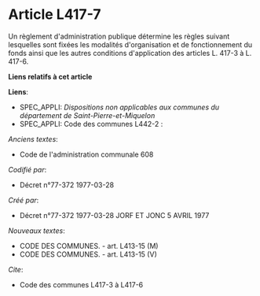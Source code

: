 # Article L417-7

Un règlement d'administration publique détermine les règles suivant lesquelles sont fixées les modalités d'organisation et de
fonctionnement du fonds ainsi que les autres conditions d'application des articles L. 417-3 à L. 417-6.

**Liens relatifs à cet article**

**Liens**:

  - SPEC_APPLI: *Dispositions non applicables aux communes du département de Saint-Pierre-et-Miquelon*
  - SPEC_APPLI: Code des communes L442-2 :

_Anciens textes_:

  - Code de l'administration communale 608

_Codifié par_:

  - Décret n°77-372 1977-03-28

_Créé par_:

  - Décret n°77-372 1977-03-28 JORF ET JONC 5 AVRIL 1977

_Nouveaux textes_:

  - CODE DES COMMUNES. - art. L413-15 (M)
  - CODE DES COMMUNES. - art. L413-15 (V)

_Cite_:

  - Code des communes L417-3 à L417-6
